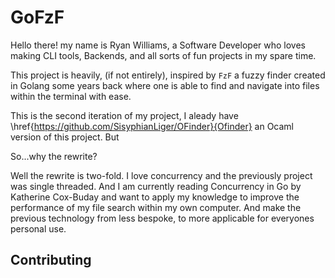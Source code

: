 # GoFzF
Hello there! my name is Ryan Williams, a Software Developer who loves making CLI tools, Backends, and all sorts of fun projects in my spare time.

This project is heavily, (if not entirely), inspired by `FzF` a fuzzy finder created in Golang some years back where one is able to find and navigate into files within the terminal with ease. 

This is the second iteration of my project, I aleady have \href{https://github.com/SisyphianLiger/OFinder}{Ofinder} an Ocaml version of this project. But 

So...why the rewrite?

Well the rewrite is two-fold. I love concurrency and the previously project was single threaded. And I am currently reading Concurrency in Go by Katherine Cox-Buday and want to apply my knowledge to improve the performance of my file search within my own computer. And make the previous technology from less bespoke, to more applicable for everyones personal use.


## Contributing
